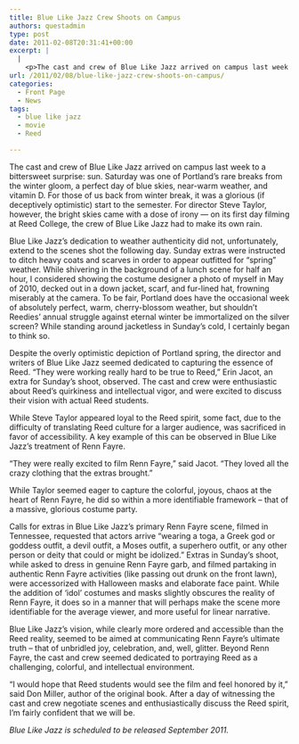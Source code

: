 ```yaml
---
title: Blue Like Jazz Crew Shoots on Campus
authors: questadmin
type: post
date: 2011-02-08T20:31:41+00:00
excerpt: |
  |
    <p>The cast and crew of Blue Like Jazz arrived on campus last week to a bittersweet surprise: sun. Saturday was one of Portland’s rare breaks from the winter gloom, a perfect day of blue skies, near-warm weather, and vitamin D. For those of us back from winter break, it was a glorious (if deceptively optimistic) start to the semester. For director Steve Taylor, however, the bright skies came with a dose of irony -- on its first day filming at Reed College, the crew of Blue Like Jazz had to make its own rain.</p>
url: /2011/02/08/blue-like-jazz-crew-shoots-on-campus/
categories:
  - Front Page
  - News
tags:
  - blue like jazz
  - movie
  - Reed

---
```

The cast and crew of Blue Like Jazz arrived on campus last week to a bittersweet surprise: sun. Saturday was one of Portland’s rare breaks from the winter gloom, a perfect day of blue skies, near-warm weather, and vitamin D. For those of us back from winter break, it was a glorious (if deceptively optimistic) start to the semester. For director Steve Taylor, however, the bright skies came with a dose of irony &#8212; on its first day filming at Reed College, the crew of Blue Like Jazz had to make its own rain.

Blue Like Jazz’s dedication to weather authenticity did not, unfortunately, extend to the scenes shot the following day. Sunday extras were instructed to ditch heavy coats and scarves in order to appear outfitted for “spring” weather. While shivering in the background of a lunch scene for half an hour, I considered showing the costume designer a photo of myself in May of 2010, decked out in a down jacket, scarf, and fur-lined hat, frowning miserably at the camera. To be fair, Portland does have the occasional week of absolutely perfect, warm, cherry-blossom weather, but shouldn’t Reedies’ annual struggle against eternal winter be immortalized on the silver screen? While standing around jacketless in Sunday’s cold, I certainly began to think so. 

Despite the overly optimistic depiction of Portland spring, the director and writers of Blue Like Jazz seemed dedicated to capturing the essence of Reed. “They were working really hard to be true to Reed,” Erin Jacot, an extra for Sunday’s shoot, observed. The cast and crew were enthusiastic about Reed’s quirkiness and intellectual vigor, and were excited to discuss their vision with actual Reed students. 

While Steve Taylor appeared loyal to the Reed spirit, some fact, due to the difficulty of translating Reed culture for a larger audience, was sacrificed in favor of accessibility. A key example of this can be observed in Blue Like Jazz’s treatment of Renn Fayre. 

“They were really excited to film Renn Fayre,” said Jacot. “They loved all the crazy clothing that the extras brought.” 

While Taylor seemed eager to capture the colorful, joyous, chaos at the heart of Renn Fayre, he did so within a more identifiable framework – that of a massive, glorious costume party. 

Calls for extras in Blue Like Jazz’s primary Renn Fayre scene, filmed in Tennessee, requested that actors arrive “wearing a toga, a Greek god or goddess outfit, a devil outfit, a Moses outfit, a superhero outfit, or any other person or deity that could or might be idolized.” Extras in Sunday’s shoot, while asked to dress in genuine Renn Fayre garb, and filmed partaking in authentic Renn Fayre activities (like passing out drunk on the front lawn), were accessorized with Halloween masks and elaborate face paint. While the addition of ‘idol’ costumes and masks slightly obscures the reality of Renn Fayre, it does so in a manner that will perhaps make the scene more identifiable for the average viewer, and more useful for linear narrative.

Blue Like Jazz’s vision, while clearly more ordered and accessible than the Reed reality, seemed to be aimed at communicating Renn Fayre’s ultimate truth – that of unbridled joy, celebration, and, well, glitter. Beyond Renn Fayre, the cast and crew seemed dedicated to portraying Reed as a challenging, colorful, and intellectual environment.

“I would hope that Reed students would see the film and feel honored by it,” said Don Miller, author of the original book. After a day of witnessing the cast and crew negotiate scenes and enthusiastically discuss the Reed spirit, I’m fairly confident that we will be. 

_Blue Like Jazz is scheduled to be released September 2011._